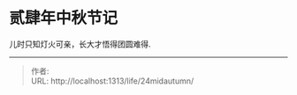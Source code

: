 # 贰肆年中秋节记


<!--more-->

儿时只知灯火可亲，长大才悟得团圆难得.


---

> 作者: <no value>  
> URL: http://localhost:1313/life/24midautumn/  

